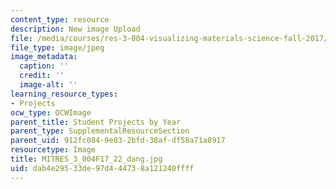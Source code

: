 ```yaml
---
content_type: resource
description: New image Upload
file: /media/courses/res-3-004-visualizing-materials-science-fall-2017/dab4e29533de97d444738a121240ffff_MITRES_3_004F17_22_dang.jpg
file_type: image/jpeg
image_metadata:
  caption: ''
  credit: ''
  image-alt: ''
learning_resource_types:
- Projects
ocw_type: OCWImage
parent_title: Student Projects by Year
parent_type: SupplementalResourceSection
parent_uid: 912fc084-9e83-2bfd-38af-df58a71a8917
resourcetype: Image
title: MITRES_3_004F17_22_dang.jpg
uid: dab4e295-33de-97d4-4473-8a121240ffff
---
```


